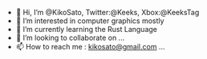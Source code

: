 - 👋 Hi, I’m @KikoSato, Twitter:@Keeks, Xbox:@KeeksTag
- 👀 I’m interested in computer graphics mostly
- 🌱 I’m currently learning the Rust Language
- 💞️ I’m looking to collaborate on ...
- 📫 How to reach me : kikosato@gmail.com 
...

<!---
KikoSato/KikoSato is a ✨ special ✨ repository because its `README.md` (this file) appears on your GitHub profile.
You can click the Preview link to take a look at your changes.
--->
